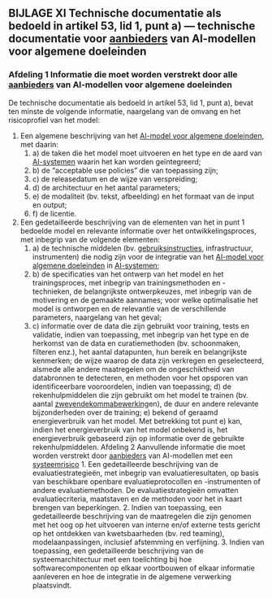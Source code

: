 ## BIJLAGE XI Technische documentatie als bedoeld in artikel 53, lid 1, punt a) — technische documentatie voor [aanbieders](a3.md#^aanbieder) van AI-modellen voor algemene doeleinden 
### Afdeling 1 Informatie die moet worden verstrekt door alle [aanbieders](a3.md#^aanbieder) van AI-modellen voor algemene doeleinden 
De technische documentatie als bedoeld in artikel 53, lid 1, punt a), bevat ten minste de volgende informatie, naargelang van de omvang en het risicoprofiel van het model: 
1. Een algemene beschrijving van het [AI-model voor algemene doeleinden](a3.md#^gpai), met daarin: 
	1. a) de taken die het model moet uitvoeren en het type en de aard van [AI-systemen](a3.md#^ai-systeem) waarin het kan worden geïntegreerd; 
	2. b) de “acceptable use policies” die van toepassing zijn; 
	3. c) de releasedatum en de wijze van verspreiding; 
	4. d) de architectuur en het aantal parameters; 
	5. e) de modaliteit (bv. tekst, afbeelding) en het formaat van de input en output; 
	6. f) de licentie. 
2. Een gedetailleerde beschrijving van de elementen van het in punt 1 bedoelde model en relevante informatie over het ontwikkelingsproces, met inbegrip van de volgende elementen: 
	1. a) de technische middelen (bv. [gebruiksinstructies](a3.md#^instructies), infrastructuur, instrumenten) die nodig zijn voor de integratie van het [AI-model voor algemene doeleinden](a3.md#^gpai) in [AI-systemen](a3.md#^ai-systeem); 
	2. b) de specificaties van het ontwerp van het model en het trainingsproces, met inbegrip van trainingsmethoden en -technieken, de belangrijkste ontwerpkeuzes, met inbegrip van de motivering en de gemaakte aannames; voor welke optimalisatie het model is ontworpen en de relevantie van de verschillende parameters, naargelang van het geval; 
	3. c) informatie over de data die zijn gebruikt voor training, tests en validatie, indien van toepassing, met inbegrip van het type en de herkomst van de data en curatiemethoden (bv. schoonmaken, filteren enz.), het aantal datapunten, hun bereik en belangrijkste kenmerken; de wijze waarop de data zijn verkregen en geselecteerd, alsmede alle andere maatregelen om de ongeschiktheid van databronnen te detecteren, en methoden voor het opsporen van identificeerbare vooroordelen, indien van toepassing; d) de rekenhulpmiddelen die zijn gebruikt om het model te trainen (bv. aantal [zwevendekommabewerking](a3.md#^flop)en), de duur en andere relevante bijzonderheden over de training; e) bekend of geraamd energieverbruik van het model. Met betrekking tot punt e) kan, indien het energieverbruik van het model onbekend is, het energieverbruik gebaseerd zijn op informatie over de gebruikte rekenhulpmiddelen. Afdeling 2 Aanvullende informatie die moet worden verstrekt door [aanbieders](a3.md#^aanbieder) van AI-modellen met een [systeemrisico](a3.md#^sysrisk) 1. Een gedetailleerde beschrijving van de evaluatiestrategieën, met inbegrip van evaluatieresultaten, op basis van beschikbare openbare evaluatieprotocollen en -instrumenten of andere evaluatiemethoden. De evaluatiestrategieën omvatten evaluatiecriteria, maatstaven en de methoden voor het in kaart brengen van beperkingen. 2. Indien van toepassing, een gedetailleerde beschrijving van de maatregelen die zijn genomen met het oog op het uitvoeren van interne en/of externe tests gericht op het ontdekken van kwetsbaarheden (bv. red teaming), modelaanpassingen, inclusief afstemming en verfijning. 3. Indien van toepassing, een gedetailleerde beschrijving van de systeemarchitectuur met een toelichting bij hoe softwarecomponenten op elkaar voortbouwen of elkaar informatie aanleveren en hoe de integratie in de algemene verwerking plaatsvindt.